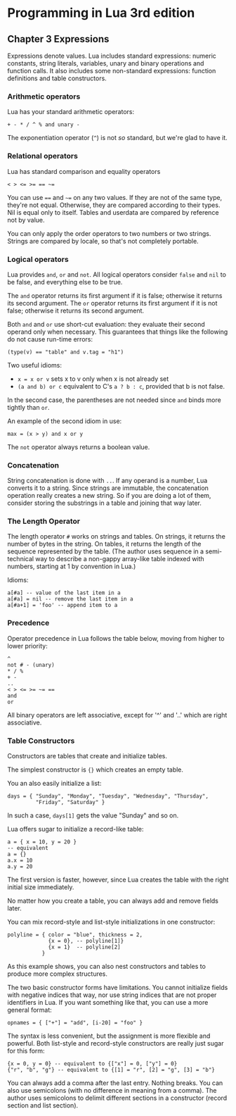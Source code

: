 # Programming in Lua 3rd edition

## Chapter 3 Expressions

Expressions denote values. Lua includes standard expressions: numeric
constants, string literals, variables, unary and binary operations and
function calls. It also includes some non-standard expressions: function
definitions and table constructors.

### Arithmetic operators

Lua has your standard arithmetic operators:

    + - * / ^ % and unary -

The exponentiation operator (`^`) is not _so_ standard, but we're glad to
have it.

### Relational operators

Lua has standard comparison and equality operators

    < > <= >= == ~=

You can use `==` and `~=` on any two values. If they are not of the same
type, they're not equal. Otherwise, they are compared according to their
types. Nil is equal only to itself. Tables and userdata are compared by
reference not by value.

You can only apply the order operators to two numbers or two strings.
Strings are compared by locale, so that's not completely portable.

### Logical operators

Lua provides `and`, `or` and `not`. All logical operators consider `false`
and `nil` to be false, and everything else to be true.

The `and` operator returns its first argument if it is false; otherwise it
returns its second argument. The `or` operator returns its first argument
if it is not false; otherwise it returns its second argument.

Both `and` and `or` use short-cut evaluation: they evaluate their second
operand only when necessary. This guarantees that things like the following
do not cause run-time errors:

    (type(v) == "table" and v.tag = "h1")

Two useful idioms:

+ `x = x or v` sets x to v only when x is not already set
+ `(a and b) or c` equivalent to C's `a ? b : c`, provided that b is not
  false.

In the second case, the parentheses are not needed since `and` binds more
tightly than `or`.

An example of the second idiom in use:

    max = (x > y) and x or y

The `not` operator always returns a boolean value.

### Concatenation

String concatenation is done with `..`. If any operand is a number, Lua
converts it to a string. Since strings are immutable, the concatenation
operation really creates a new string. So if you are doing a lot of them,
consider storing the substrings in a table and joining that way later.

### The Length Operator

The length operator `#` works on strings and tables. On strings, it returns
the number of bytes in the string. On tables, it returns the length of the
sequence represented by the table. (The author uses sequence in
a semi-technical way to describe a non-gappy array-like table indexed with
numbers, starting at 1 by convention in Lua.)

Idioms:

    a[#a] -- value of the last item in a
    a[#a] = nil -- remove the last item in a
    a[#a+1] = 'foo' -- append item to a

### Precedence

Operator precedence in Lua follows the table below, moving from higher to
lower priority:

    ^
    not # - (unary)
    * / %
    + -
    ..
    < > <= >= ~= ==
    and
    or

All binary operators are left associative, except for '^' and '..' which
are right associative.

### Table Constructors

Constructors are tables that create and initialize tables.

The simplest constructor is `{}` which creates an empty table.

You an also easily initialize a list:

    days = { "Sunday", "Monday", "Tuesday", "Wednesday", "Thursday",
             "Friday", "Saturday" }

In such a case, `days[1]` gets the value "Sunday" and so on.

Lua offers sugar to initialize a record-like table:

    a = { x = 10, y = 20 }
    -- equivalent
    a = {}
    a.x = 10
    a.y = 20

The first version is faster, however, since Lua creates the table with the
right initial size immediately.

No matter how you create a table, you can always add and remove fields
later.

You can mix record-style and list-style initializations in one constructor:

    polyline = { color = "blue", thickness = 2,
                 {x = 0}, -- polyline[1]}
                 {x = 1}  -- polyline[2]
               }

As this example shows, you can also nest constructors and tables to produce
more complex structures.

The two basic constructor forms have limitations. You cannot initialize
fields with negative indices that way, nor use string indices that are not
proper identifiers in Lua. If you want something like that, you can use
a more general format:

    opnames = { ["+"] = "add", [i-20] = "foo" }

The syntax is less convenient, but the assignment is more flexible and
powerful. Both list-style and record-style constructors are really just
sugar for this form:

    {x = 0, y = 0} -- equivalent to {["x"] = 0, ["y"] = 0}
    {"r", "b", "g"} -- equivalent to {[1] = "r", [2] = "g", [3] = "b"}

You can always add a comma after the last entry. Nothing breaks. You can
also use semicolons (with no difference in meaning from a comma). The
author uses semicolons to delimit different sections in a constructor
(record section and list section).
